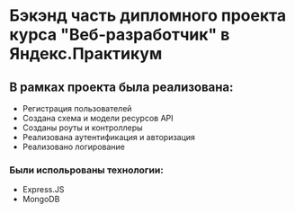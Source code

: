 # Бэкэнд часть дипломного проекта курса "Веб-разработчик" в Яндекс.Практикум

## В рамках проекта была реализована:
- Регистрация пользователей
- Создана схема и модели ресурсов API
- Созданы роуты и контроллеры
- Реализована аутентификация и авторизация
- Реализовано логирование

### Были испольpованы технологии:
- Express.JS
- MongoDB

